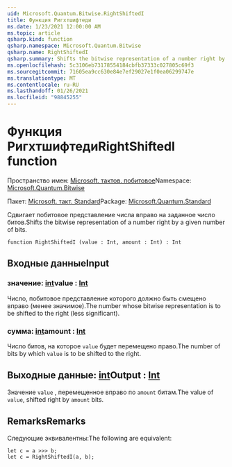 ```yaml
---
uid: Microsoft.Quantum.Bitwise.RightShiftedI
title: Функция Ригхтшифтеди
ms.date: 1/23/2021 12:00:00 AM
ms.topic: article
qsharp.kind: function
qsharp.namespace: Microsoft.Quantum.Bitwise
qsharp.name: RightShiftedI
qsharp.summary: Shifts the bitwise representation of a number right by a given number of bits.
ms.openlocfilehash: 5c3106eb73178554184cbfb37333c027805c69f3
ms.sourcegitcommit: 71605ea9cc630e84e7ef29027e1f0ea06299747e
ms.translationtype: MT
ms.contentlocale: ru-RU
ms.lasthandoff: 01/26/2021
ms.locfileid: "98845255"
---
```

# <a name="rightshiftedi-function"></a><span data-ttu-id="cf3c4-102">Функция Ригхтшифтеди</span><span class="sxs-lookup"><span data-stu-id="cf3c4-102">RightShiftedI function</span></span>

<span data-ttu-id="cf3c4-103">Пространство имен: [Microsoft. тактов. побитовое](xref:Microsoft.Quantum.Bitwise)</span><span class="sxs-lookup"><span data-stu-id="cf3c4-103">Namespace: [Microsoft.Quantum.Bitwise](xref:Microsoft.Quantum.Bitwise)</span></span>

<span data-ttu-id="cf3c4-104">Пакет: [Microsoft. такт. Standard](https://nuget.org/packages/Microsoft.Quantum.Standard)</span><span class="sxs-lookup"><span data-stu-id="cf3c4-104">Package: [Microsoft.Quantum.Standard](https://nuget.org/packages/Microsoft.Quantum.Standard)</span></span>


<span data-ttu-id="cf3c4-105">Сдвигает побитовое представление числа вправо на заданное число битов.</span><span class="sxs-lookup"><span data-stu-id="cf3c4-105">Shifts the bitwise representation of a number right by a given number of bits.</span></span>

```qsharp
function RightShiftedI (value : Int, amount : Int) : Int
```


## <a name="input"></a><span data-ttu-id="cf3c4-106">Входные данные</span><span class="sxs-lookup"><span data-stu-id="cf3c4-106">Input</span></span>

### <a name="value--int"></a><span data-ttu-id="cf3c4-107">значение: [int](xref:microsoft.quantum.lang-ref.int)</span><span class="sxs-lookup"><span data-stu-id="cf3c4-107">value : [Int](xref:microsoft.quantum.lang-ref.int)</span></span>

<span data-ttu-id="cf3c4-108">Число, побитовое представление которого должно быть смещено вправо (менее значимое).</span><span class="sxs-lookup"><span data-stu-id="cf3c4-108">The number whose bitwise representation is to be shifted to the right (less significant).</span></span>


### <a name="amount--int"></a><span data-ttu-id="cf3c4-109">сумма: [int](xref:microsoft.quantum.lang-ref.int)</span><span class="sxs-lookup"><span data-stu-id="cf3c4-109">amount : [Int](xref:microsoft.quantum.lang-ref.int)</span></span>

<span data-ttu-id="cf3c4-110">Число битов, на которое `value` будет перемещено право.</span><span class="sxs-lookup"><span data-stu-id="cf3c4-110">The number of bits by which `value` is to be shifted to the right.</span></span>



## <a name="output--int"></a><span data-ttu-id="cf3c4-111">Выходные данные: [int](xref:microsoft.quantum.lang-ref.int)</span><span class="sxs-lookup"><span data-stu-id="cf3c4-111">Output : [Int](xref:microsoft.quantum.lang-ref.int)</span></span>

<span data-ttu-id="cf3c4-112">Значение `value` , перемещенное вправо по `amount` битам.</span><span class="sxs-lookup"><span data-stu-id="cf3c4-112">The value of `value`, shifted right by `amount` bits.</span></span>

## <a name="remarks"></a><span data-ttu-id="cf3c4-113">Remarks</span><span class="sxs-lookup"><span data-stu-id="cf3c4-113">Remarks</span></span>

<span data-ttu-id="cf3c4-114">Следующие эквивалентны:</span><span class="sxs-lookup"><span data-stu-id="cf3c4-114">The following are equivalent:</span></span>

```qsharp
let c = a >>> b;
let c = RightShiftedI(a, b);
```